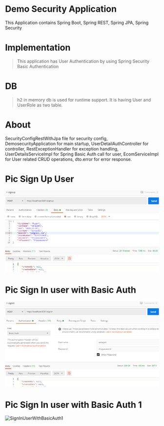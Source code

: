 # Demo Security Application
This Application contains Spring Boot, Spring REST, Spring JPA, Spring Security

# Implementation
> This application has User Authentication by using Spring Security Basic Authentication

# DB
> h2 in memory db is used for runtime support. It is having User and UserRole as two table.

# About
SecurityConfigRestWithJpa file for security config,
DemosecurityApplication for main startup,
UserDetailAuthController for controller,
RestExceptionHandler for exception handling,
UserDetailsServiceImpl for Spring Basic Auth call for user,
EcomServiceImpl for User related CRUD operations,
dto.error for error response.
# Pic Sign Up User
![CreateUser](signup.PNG)
# Pic Sign In user with Basic Auth
![SignInUserWithBasicAuth](signinwithbasicauth.PNG)
# Pic Sign In user with Basic Auth 1
![SignInUserWithBasicAuth1](aigninwithbasicauth1.PNG)


